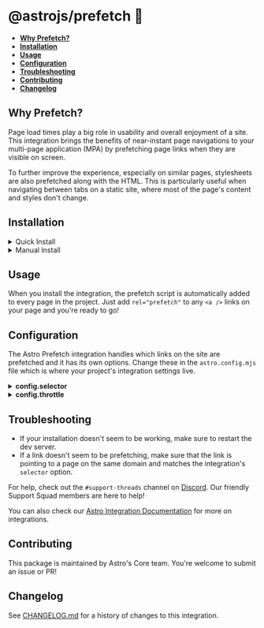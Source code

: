 # @astrojs/prefetch 🔗

- <strong>[Why Prefetch?](#why-prefetch)</strong>
- <strong>[Installation](#installation)</strong>
- <strong>[Usage](#usage)</strong>
- <strong>[Configuration](#configuration)</strong>
- <strong>[Troubleshooting](#troubleshooting)</strong>
- <strong>[Contributing](#contributing)</strong>
- <strong>[Changelog](#changelog)</strong>

## Why Prefetch?

Page load times play a big role in usability and overall enjoyment of a site. This integration brings the benefits of near-instant page navigations to your multi-page application (MPA) by prefetching page links when they are visible on screen.

To further improve the experience, especially on similar pages, stylesheets are also prefetched along with the HTML. This is particularly useful when navigating between tabs on a static site, where most of the page's content and styles don't change.

## Installation

<details>
  <summary>Quick Install</summary>
  
The experimental `astro add` command-line tool automates the installation for you. Run one of the following commands in a new terminal window. (If you aren't sure which package manager you're using, run the first command.) Then, follow the prompts, and type "y" in the terminal (meaning "yes") for each one.
  
  ```sh
  # Using NPM
  npx astro add prefetch
  # Using Yarn
  yarn astro add prefetch
  # Using PNPM
  pnpx astro add prefetch
  ```
  
Then, restart the dev server by typing `CTRL-C` and then `npm run astro dev` in the terminal window that was running Astro.
  
Because this command is new, it might not properly set things up. If that happens, [feel free to log an issue on our GitHub](https://github.com/withastro/astro/issues) and try the manual installation steps below.
</details>

<details>
  <summary>Manual Install</summary>
  
First, install the `@astrojs/prefetch` package using your package manager. If you're using npm or aren't sure, run this in the terminal:
```sh
npm install @astrojs/prefetch
```
Then, apply this integration to your `astro.config.*` file using the `integrations` property:

__astro.config.mjs__

```js
import prefetch from '@astrojs/prefetch';

export default {
  // ...
  integrations: [prefetch()],
}
```
  
Then, restart the dev server.
</details>

## Usage

When you install the integration, the prefetch script is automatically added to every page in the project. Just add `rel="prefetch"` to any `<a />` links on your page and you're ready to go!

## Configuration

The Astro Prefetch integration handles which links on the site are prefetched and it has its own options. Change these in the `astro.config.mjs` file which is where your project's integration settings live.

<details>
  <summary><strong>config.selector</strong></summary>
  
By default the prefetch script searches the page for any links that include a `rel="prefetch"` attribute, ex: `<a rel="prefetch" />` or `<a rel="nofollow prefetch" />`. This behavior can be changed in your `astro.config.*` file to use a custom query selector when finding prefetch links. 

```js
import prefetch from '@astrojs/prefetch';

export default {
  // ...
  integrations: [prefetch({
    // Only prefetch links with an href that begins with `/products`
    selector: "a[href^='/products']"
  })],
}
```
</details>

<details>
  <summary><strong>config.throttle</strong></summary>
  
By default the prefetch script will only prefetch one link at a time. This behavior can be changed in your `astro.config.*` file to increase the limit for concurrent downloads.

```js
import prefetch from '@astrojs/prefetch';

export default {
  // ...
  integrations: [prefetch({
    // Allow up to three links to be prefetched concurrently
    throttle: 3
  })],
}
```
</details>

## Troubleshooting
- If your installation doesn't seem to be working, make sure to restart the dev server.
- If a link doesn't seem to be prefetching, make sure that the link is pointing to a page on the same domain and matches the integration's `selector` option.

For help, check out the `#support-threads` channel on [Discord](https://astro.build/chat). Our friendly Support Squad members are here to help!

You can also check our [Astro Integration Documentation][astro-integration] for more on integrations.

## Contributing

This package is maintained by Astro's Core team. You're welcome to submit an issue or PR!

## Changelog

See [CHANGELOG.md](CHANGELOG.md) for a history of changes to this integration.

[astro-integration]: https://docs.astro.build/en/guides/integrations-guide/
